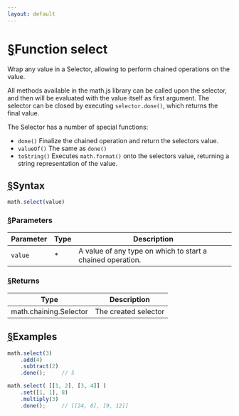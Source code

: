 ```yaml
---
layout: default
---
```


<h1 id="function-select"><a href="#function-select">&sect;</a>Function select</h1>

Wrap any value in a Selector, allowing to perform chained operations on
the value.

All methods available in the math.js library can be called upon the selector,
and then will be evaluated with the value itself as first argument.
The selector can be closed by executing `selector.done()`, which returns
the final value.

The Selector has a number of special functions:

- `done()`     Finalize the chained operation and return the selectors value.
- `valueOf()`  The same as `done()`
- `toString()` Executes `math.format()` onto the selectors value, returning
               a string representation of the value.


<h2 id="syntax"><a href="#syntax">&sect;</a>Syntax</h2>

```js
math.select(value)
```

<h3 id="parameters"><a href="#parameters">&sect;</a>Parameters</h3>

Parameter | Type | Description
--------- | ---- | -----------
`value` | * | A value of any type on which to start a chained operation.

<h3 id="returns"><a href="#returns">&sect;</a>Returns</h3>

Type | Description
---- | -----------
math.chaining.Selector | The created selector


<h2 id="examples"><a href="#examples">&sect;</a>Examples</h2>

```js
math.select(3)
    .add(4)
    .subtract(2)
    .done();     // 5

math.select( [[1, 2], [3, 4]] )
    .set([1, 1], 8)
    .multiply(3)
    .done();     // [[24, 6], [9, 12]]
```




<!-- Note: This file is automatically generated from source code comments. Changes made in this file will be overridden. -->
